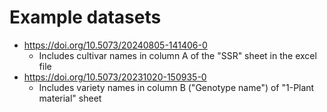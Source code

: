 # Example datasets

- https://doi.org/10.5073/20240805-141406-0
    - Includes cultivar names in column A of the "SSR" sheet in the excel file
- https://doi.org/10.5073/20231020-150935-0
    - Includes variety names in column B ("Genotype name") of "1-Plant material" sheet